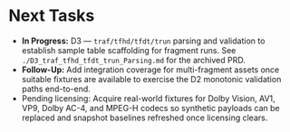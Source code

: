 # Next Tasks

- **In Progress:** D3 — `traf/tfhd/tfdt/trun` parsing and validation to establish sample table scaffolding for fragment runs. See `./D3_traf_tfhd_tfdt_trun_Parsing.md` for the archived PRD.
- **Follow-Up:** Add integration coverage for multi-fragment assets once suitable fixtures are available to exercise the D2 monotonic validation paths end-to-end.
- Pending licensing: Acquire real-world fixtures for Dolby Vision, AV1, VP9, Dolby AC-4, and MPEG-H codecs so synthetic payloads can be replaced and snapshot baselines refreshed once licensing clears.
